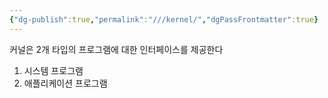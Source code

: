 ```yaml
---
{"dg-publish":true,"permalink":"///kernel/","dgPassFrontmatter":true}
---
```



커널은 2개 타입의 프로그램에 대한 인터페이스를 제공한다

1) 시스템 프로그램
2) 애플리케이션 프로그램